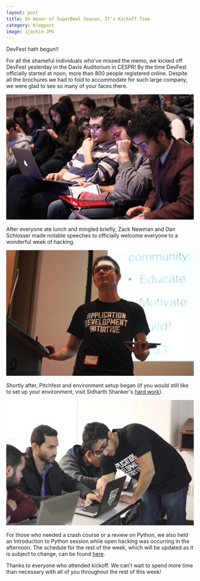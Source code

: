 ```yaml
---
layout: post
title: In Honor of SuperBowl Season, It's Kickoff Time
category: blogpost
image: 1jackie.JPG
---
```

DevFest hath begun!!

For all the shameful individuals who've missed the memo, we kicked off DevFest yesterday in the Davis Auditorium in CESPR! By the time DevFest officially started at noon, more than 800 people registered online. Despite all the brochures we had to fold to accommodate for such large company, we were glad to see so many of your faces there.

![crowd](/img/1crowd.JPG) 

After everyone ate lunch and mingled briefly, Zack Newman and Dan Schlosser made notable speeches to officially welcome everyone to a wonderful week of hacking. 

![Zack](/img/1zack.JPG)

Shortly after, Pitchfest and environment setup began (if you would still like to set up your environment, visit Sidharth Shanker's [hard work](http://squidarth.github.io/Devfest-Environment-Setup/)). 

![sid](/img/1sid.JPG)

For those who needed a crash course or a review on Python, we also held an Introduction to Python session while open hacking was occurring in the afternoon. The schedule for the rest of the week, which will be updated as it is subject to change, can be found [here](http://adicu.com/devfest/).

Thanks to everyone who attended kickoff. We can’t wait to spend more time than necessary with all of you throughout the rest of this week!

